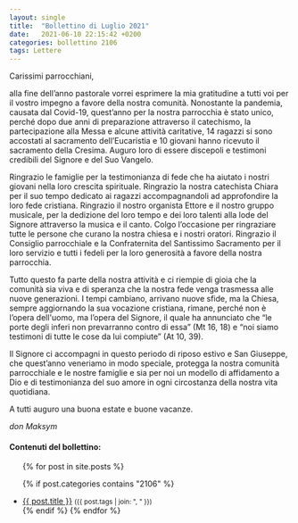```yaml
---
layout: single
title:  "Bollettino di Luglio 2021"
date:   2021-06-10 22:15:42 +0200
categories: bollettino 2106
tags: Lettere
---
```


Carissimi parrocchiani,

alla fine dell’anno pastorale vorrei esprimere la mia gratitudine a tutti voi per il vostro impegno a favore della nostra comunità. Nonostante la pandemia, causata dal Covid-19, quest’anno per la nostra parrocchia è stato unico, perché dopo due anni di preparazione attraverso il catechismo, la partecipazione alla Messa e alcune attività caritative, 14 ragazzi si sono accostati al sacramento dell’Eucaristia e 10 giovani hanno ricevuto il sacramento della Cresima. Auguro loro di essere discepoli e testimoni credibili del Signore e del Suo Vangelo. 

Ringrazio le famiglie per la testimonianza di fede che ha aiutato i nostri giovani nella loro crescita spirituale. 
Ringrazio la nostra catechista Chiara per il suo tempo dedicato ai ragazzi accompagnandoli ad approfondire la loro fede cristiana. Ringrazio il nostro organista Ettore e il nostro gruppo musicale, per la dedizione del loro tempo e dei loro talenti alla lode del Signore attraverso la musica e il canto. Colgo l’occasione per ringraziare tutte le persone che curano la nostra chiesa e i nostri oratori. Ringrazio il Consiglio parrocchiale e la Confraternita del Santissimo Sacramento per il loro servizio e tutti i fedeli per la loro generosità a favore della nostra parrocchia.

Tutto questo fa parte della nostra attività e ci riempie di gioia che la comunità sia viva e di speranza che la nostra fede venga trasmessa alle nuove generazioni. I tempi cambiano, arrivano nuove sfide, ma la Chiesa, sempre aggiornando la sua vocazione cristiana, rimane, perché non è l’opera dell'uomo, ma l’opera del Signore, il quale ha annunciato che “le porte degli inferi non prevarranno contro di essa” (Mt 16, 18) e “noi siamo testimoni di tutte le cose da lui compiute” (At 10, 39).

Il Signore ci accompagni in questo periodo di riposo estivo e San Giuseppe, che quest’anno veneriamo in modo speciale, protegga la nostra comunità parrocchiale e le nostre famiglie e sia per noi un modello di affidamento a Dio e di testimonianza del suo amore in ogni circostanza della nostra vita quotidiana.

A tutti auguro una buona estate e buone vacanze.


*don Maksym*



<div class="notice--info">
<h4>Contenuti del bollettino:</h4>
<ul>
{% for post in site.posts %}

  {% if post.categories contains "2106" %}
  <li>
    <a href="{{ post.url }}">{{ post.title }}</a>
    <small>({{ post.tags | join: ", " }})</small>
  </li>
  {% endif %}
{% endfor %}
</ul>
</div>



